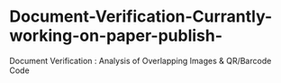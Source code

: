 # Document-Verification-Currantly-working-on-paper-publish-
Document Verification : Analysis of Overlapping Images &amp; QR/Barcode Code
